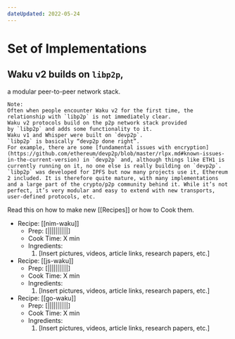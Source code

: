 ```yaml
---
dateUpdated: 2022-05-24
---
```


# Set of Implementations

## Waku v2 builds on `libp2p`,  
a modular peer-to-peer network stack.

```
Note:  
Often when people encounter Waku v2 for the first time, the relationship with `libp2p` is not immediately clear.  
Waku v2 protocols build on the p2p network stack provided by `libp2p` and adds some functionality to it.  
Waku v1 and Whisper were built on `devp2p`.  
`libp2p` is basically “devp2p done right”.  
For example, there are some [fundamental issues with encryption](https://github.com/ethereum/devp2p/blob/master/rlpx.md#known-issues-in-the-current-version) in `devp2p` and, although things like ETH1 is currently running on it, no one else is really building on `devp2p`.  
`libp2p` was developed for IPFS but now many projects use it, Ethereum 2 included. It is therefore quite mature, with many implementations and a large part of the crypto/p2p community behind it. While it’s not perfect, it’s very modular and easy to extend with new transports, user-defined protocols, etc.
```

Read this on how to make new [[Recipes]] or how to Cook them.

- Recipe: [[nim-waku]]
	- Prep: [||||||||||]
	- Cook Time: X min
	- Ingredients: 
		1. [Insert pictures, videos, article links, research papers, etc.]
- Recipe: [[js-waku]]
	- Prep: [||||||||||]
	- Cook Time: X min
	- Ingredients: 
		1. [Insert pictures, videos, article links, research papers, etc.]
- Recipe: [[go-waku]]
	- Prep: [||||||||||]
	- Cook Time: X min
	- Ingredients: 
		1. [Insert pictures, videos, article links, research papers, etc.]